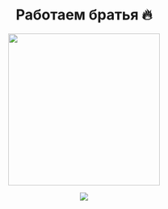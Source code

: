 

<div align="center">
  
<h1>Работаем братья 🔥</h1>

<img src="https://brandlogos.net/wp-content/uploads/2020/09/react-logo.png" width="300" height="300" />

![](https://komarev.com/ghpvc/?username=your-github-FrozenQxc&color=blueviolet)

</div>

